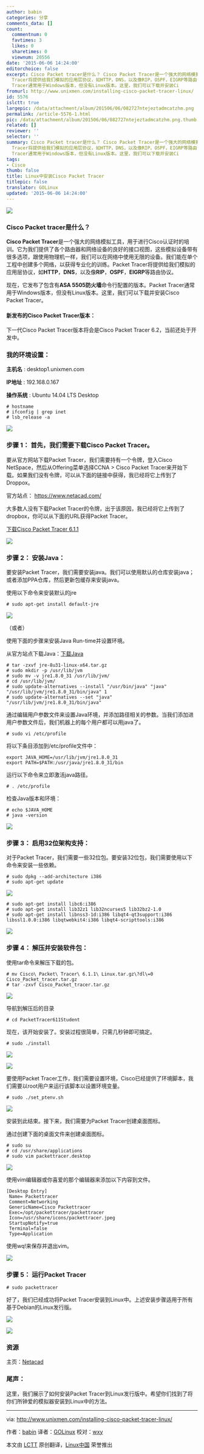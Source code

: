 ```yaml
---
author: babin
categories: 分享
comments_data: []
count:
  commentnum: 0
  favtimes: 3
  likes: 0
  sharetimes: 0
  viewnum: 20556
date: '2015-06-06 14:24:00'
editorchoice: false
excerpt: Cisco Packet tracer是什么？ Cisco Packet Tracer是一个强大的网络模拟工具，用于进行Cisco认证时的培训。它为我们提供了各个路由器和网络设备的良好的接口视图，这些模拟设备带有很多选项，跟使用物理机一样，我们可以在网络中使用无限的设备。我们能在单个工程中创建多个网络，以获得专业化的训练。Packet
  Tracer将提供给我们模拟的应用层协议，如HTTP，DNS，以及像RIP，OSPF，EIGRP等路由协议。 现在，它发布了包含有ASA 5505防火墙命令行配置的版本。Packet
  Tracer通常用于Windows版本，但没有Linux版本。这里，我们可以下载并安装Ci
fromurl: http://www.unixmen.com/installing-cisco-packet-tracer-linux/
id: 5576
islctt: true
largepic: /data/attachment/album/201506/06/082727ntejeztadmcatzhm.png
permalink: /article-5576-1.html
pic: /data/attachment/album/201506/06/082727ntejeztadmcatzhm.png.thumb.jpg
related: []
reviewer: ''
selector: ''
summary: Cisco Packet tracer是什么？ Cisco Packet Tracer是一个强大的网络模拟工具，用于进行Cisco认证时的培训。它为我们提供了各个路由器和网络设备的良好的接口视图，这些模拟设备带有很多选项，跟使用物理机一样，我们可以在网络中使用无限的设备。我们能在单个工程中创建多个网络，以获得专业化的训练。Packet
  Tracer将提供给我们模拟的应用层协议，如HTTP，DNS，以及像RIP，OSPF，EIGRP等路由协议。 现在，它发布了包含有ASA 5505防火墙命令行配置的版本。Packet
  Tracer通常用于Windows版本，但没有Linux版本。这里，我们可以下载并安装Ci
tags:
- Cisco
thumb: false
title: Linux中安装Cisco Packet Tracer
titlepic: false
translator: GOLinux
updated: '2015-06-06 14:24:00'
---
```


![](/data/attachment/album/201506/06/082727ntejeztadmcatzhm.png)


### Cisco Packet tracer是什么？


**Cisco Packet Tracer**是一个强大的网络模拟工具，用于进行Cisco认证时的培训。它为我们提供了各个路由器和网络设备的良好的接口视图，这些模拟设备带有很多选项，跟使用物理机一样，我们可以在网络中使用无限的设备。我们能在单个工程中创建多个网络，以获得专业化的训练。Packet Tracer将提供给我们模拟的应用层协议，如**HTTP**，**DNS**，以及像**RIP**，**OSPF**，**EIGRP**等路由协议。


现在，它发布了包含有**ASA 5505防火墙**命令行配置的版本。Packet Tracer通常用于Windows版本，但没有Linux版本。这里，我们可以下载并安装Cisco Packet Tracer。


#### 新发布的Cisco Packet Tracer版本：


下一代Cisco Packet Tracer版本将会是Cisco Packet Tracer 6.2，当前还处于开发中。


### 我的环境设置：


**主机名** : desktop1.unixmen.com


**IP地址** : 192.168.0.167


**操作系统** : Ubuntu 14.04 LTS Desktop



```
# hostname
# ifconfig | grep inet
# lsb_release -a

```

![](/data/attachment/album/201506/06/082727icb3n22z8pj7jl65.png)


### 步骤 1： 首先，我们需要下载Cisco Packet Tracer。


要从官方网站下载Packet Tracer，我们需要持有一个令牌，登入Cisco NetSpace，然后从Offering菜单选择CCNA > Cisco Packet Tracer来开始下载。如果我们没有令牌，可以从下面的链接中获得，我已经将它上传到了Droppox。


官方站点： <https://www.netacad.com/>


大多数人没有下载Packet Tracer的令牌，出于该原因，我已经将它上传到了dropbox，你可以从下面的URL获得Packet Tracer。


[下载Cisco Packet Tracer 6.1.1](https://www.dropbox.com/s/5evz8gyqqvq3o3v/Cisco%20Packet%20Tracer%206.1.1%20Linux.tar.gz?dl=0)


![](/data/attachment/album/201506/06/082728h6imd8qqglf8hk8l.png)


### 步骤 2： 安装Java：


要安装Packet Tracer，我们需要安装java。我们可以使用默认的仓库安装java；或者添加PPA仓库，然后更新包缓存来安装java。


使用以下命令来安装默认的jre



```
# sudo apt-get install default-jre

```

![](/data/attachment/album/201506/06/082728g8yuuouicoouzouc.png)


（或者）


使用下面的步骤来安装Java Run-time并设置环境。


从官方站点下载Java：[下载Java](http://www.oracle.com/technetwork/java/javase/downloads/jre8-downloads-2133155.html)



```
# tar -zxvf jre-8u31-linux-x64.tar.gz
# sudo mkdir -p /usr/lib/jvm
# sudo mv -v jre1.8.0_31 /usr/lib/jvm/
# cd /usr/lib/jvm/
# sudo update-alternatives --install "/usr/bin/java" "java" "/usr/lib/jvm/jre1.8.0_31/bin/java" 1
# sudo update-alternatives --set "java" "/usr/lib/jvm/jre1.8.0_31/bin/java"

```

通过编辑用户参数文件来设置Java环境，并添加路径相关的参数。当我们添加进用户参数文件后，我们机器上的每个用户都可以用java了。



```
# sudo vi /etc/profile

```

将以下条目添加到/etc/profile文件中：



```
export JAVA_HOME=/usr/lib/jvm/jre1.8.0_31
export PATH=$PATH:/usr/java/jre1.8.0_31/bin

```

运行以下命令来立即激活java路径。



```
# . /etc/profile

```

检查Java版本和环境：



```
# echo $JAVA_HOME
# java -version

```

![](/data/attachment/album/201506/06/082728pu22cd42zdd22cuu.png)


### 步骤 3： 启用32位架构支持：


对于Packet Tracer，我们需要一些32位包。要安装32位包，我们需要使用以下命令来安装一些依赖。



```
# sudo dpkg --add-architecture i386
# sudo apt-get update

```

![](/data/attachment/album/201506/06/082729k3a9l7m9kzmlaadf.png)



```
# sudo apt-get install libc6:i386
# sudo apt-get install lib32z1 lib32ncurses5 lib32bz2-1.0
# sudo apt-get install libnss3-1d:i386 libqt4-qt3support:i386 libssl1.0.0:i386 libqtwebkit4:i386 libqt4-scripttools:i386

```

![](/data/attachment/album/201506/06/082729jtdmmww6z3bwe65h.png)


### 步骤 4： 解压并安装软件包：


使用tar命令来解压下载的包。



```
# mv Cisco\ Packet\ Tracer\ 6.1.1\ Linux.tar.gz\?dl\=0 Cisco_Packet_tracer.tar.gz
# tar -zxvf Cisco_Packet_tracer.tar.gz

```

![](/data/attachment/album/201506/06/082729lx26ekz75bw5bnsu.png)


导航到解压后的目录



```
# cd PacketTracer611Student

```

现在，该开始安装了。安装过程很简单，只需几秒钟即可搞定。



```
# sudo ./install

```

![](/data/attachment/album/201506/06/082729kcot4x049z0x4g5t.png)


![](/data/attachment/album/201506/06/082730eoxuzndjnxdcn0ex.png)


要使用Packet Tracer工作，我们需要设置环境，Cisco已经提供了环境脚本，我们需要以root用户来运行该脚本以设置环境变量。



```
# sudo ./set_ptenv.sh

```

![](/data/attachment/album/201506/06/082731thj2ouqhihiphpth.png)


安装到此结束。接下来，我们需要为Packet Tracer创建桌面图标。


通过创建下面的桌面文件来创建桌面图标。



```
# sudo su
# cd /usr/share/applications
# sudo vim packettracer.desktop

```

![](/data/attachment/album/201506/06/082731r228cxuuhnuhyuuu.png)


使用vim编辑器或你喜爱的那个编辑器来添加以下内容到文件。



```
[Desktop Entry]
 Name= Packettracer
 Comment=Networking
 GenericName=Cisco Packettracer
 Exec=/opt/packettracer/packettracer
 Icon=/usr/share/icons/packettracer.jpeg
 StartupNotify=true
 Terminal=false
 Type=Application

```

使用wq!来保存并退出vim。


![](/data/attachment/album/201506/06/082731y6vpdilm0xal6mjv.png)


### 步骤 5： 运行Packet Tracer



```
# sudo packettracer

```

好了，我们已经成功将Packet Tracer安装到Linux中。上述安装步骤适用于所有基于Debian的Linux发行版。


![](/data/attachment/album/201506/06/082732unuhnggknxkdckxd.png)


![](/data/attachment/album/201506/06/082735pdou6zqnn666gqja.png)


### 资源


主页：[Netacad](https://www.netacad.com/)


### 尾声：


这里，我们展示了如何安装Packet Tracer到Linux发行版中。希望你们找到了将你们所钟爱的模拟器安装到Linux中的方法。




---


via: <http://www.unixmen.com/installing-cisco-packet-tracer-linux/>


作者：[babin](http://www.unixmen.com/author/babin/) 译者：[GOLinux](https://github.com/GOLinux) 校对：[wxy](https://github.com/wxy)


本文由 [LCTT](https://github.com/LCTT/TranslateProject) 原创翻译，[Linux中国](http://linux.cn/) 荣誉推出
